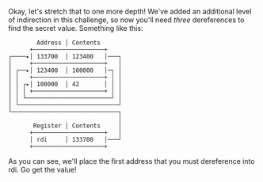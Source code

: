 Okay, let's stretch that to one more depth!
We've added an additional level of indirection in this challenge, so now you'll need *three* dereferences to find the secret value.
Something like this:

```text
        Address │ Contents
      +────────────────────+
┌────▸│ 133700  │ 123400   │───┐
│     +────────────────────+   │
│ ┌──▸│ 123400  │ 100000   │─┐ │
│ │   +────────────────────+ │ │
│ │ ┌▸│ 100000  │ 42       │ │ │
│ │ │ +────────────────────+ │ │
│ │ └────────────────────────┘ │
│ └────────────────────────────┘
└──────────────────────────────┐
                               │
       Register │ Contents     │
      +────────────────────+   │
      │ rdi     │ 133700   │───┘
      +────────────────────+
```

As you can see, we'll place the first address that you must dereference into rdi.
Go get the value!
